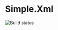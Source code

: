 # Simple.Xml

![Build status](https://ci.appveyor.com/api/projects/status/v13ag0vi4gvijfeb?svg=true)